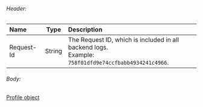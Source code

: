 <!--- ProfileResponse.md --->

<p> </p>

###### Header:

| Name       | Type   | Description                                                  |
| :--------- | ------ | :----------------------------------------------------------- |
| Request-Id | String | The Request ID, which is included in all backend logs.<br/>Example: `758f01dfd9e74ccfbabb4934241c4966`. |

###### Body:

[Profile object](server-side-api-objects#profile)